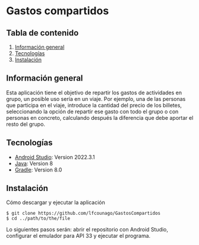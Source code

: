 # Gastos compartidos

## Tabla de contenido

1. [Información general](#información-general)
2. [Tecnologías](#tecnologías)
3. [Instalación](#instalación)

## Información general

Esta aplicación tiene el objetivo de repartir los gastos de actividades en grupo, un posible uso sería en un viaje. Por ejemplo, una de las personas que participa en el viaje, introduce la cantidad del precio de los billetes, seleccionando la opción de repartir ese gasto con todo el grupo o con personas en concreto, calculando después la diferencia que debe aportar el resto del grupo.


## Tecnologías

* [Android Studio](https://developer.android.com/studio): Version 2022.3.1
* [Java](https://www.java.com/es/download/help/java8_es.html): Version 8
* [Gradle](https://gradle.org/): Version 8.0

## Instalación

Cómo descargar y ejecutar la aplicación

```
$ git clone https://github.com/lfcounago/GastosCompartidos
$ cd ../path/to/the/file
```

Lo siguientes pasos serán: abrir el repositorio con Android Studio, configurar el emulador para API 33 y ejecutar el programa.
